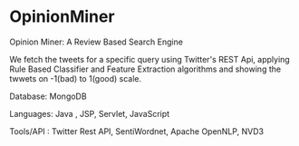 OpinionMiner
============

Opinion Miner: A Review Based Search Engine

We fetch the tweets for a specific query using Twitter's REST Api, applying Rule Based Classifier and Feature Extraction algorithms and showing the twwets on -1(bad) to 1(good) scale. 

Database: MongoDB 

Languages: Java , JSP, Servlet, JavaScript

Tools/API : Twitter Rest API, SentiWordnet, Apache OpenNLP, NVD3


